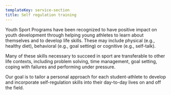 ```yaml
---
templateKey: service-section
title: Self regulation training
---
```


Youth Sport Programs have been recognized to have positive impact on youth development through helping young athletes to learn about themselves and to develop life skills. These may include physical (e.g., healthy diet), behavioral (e.g., goal setting) or cognitive (e.g., self-talk).

Many of these skills necessary to succeed in sport are transferable to other life contexts, including problem solving, time management, goal setting, coping with failures and performing under pressure.

Our goal is to tailor a personal approach for each student-athlete to develop and incorporate self-regulation skills into their day-to-day lives on and off the field.
